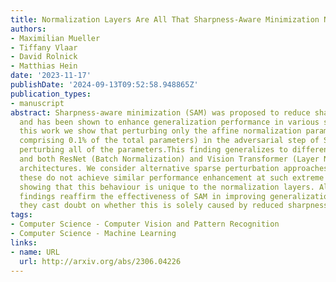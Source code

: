 ```yaml
---
title: Normalization Layers Are All That Sharpness-Aware Minimization Needs
authors:
- Maximilian Mueller
- Tiffany Vlaar
- David Rolnick
- Matthias Hein
date: '2023-11-17'
publishDate: '2024-09-13T09:52:58.948865Z'
publication_types:
- manuscript
abstract: Sharpness-aware minimization (SAM) was proposed to reduce sharpness of minima
  and has been shown to enhance generalization performance in various settings. In
  this work we show that perturbing only the affine normalization parameters (typically
  comprising 0.1% of the total parameters) in the adversarial step of SAM can outperform
  perturbing all of the parameters.This finding generalizes to different SAM variants
  and both ResNet (Batch Normalization) and Vision Transformer (Layer Normalization)
  architectures. We consider alternative sparse perturbation approaches and find that
  these do not achieve similar performance enhancement at such extreme sparsity levels,
  showing that this behaviour is unique to the normalization layers. Although our
  findings reaffirm the effectiveness of SAM in improving generalization performance,
  they cast doubt on whether this is solely caused by reduced sharpness.
tags:
- Computer Science - Computer Vision and Pattern Recognition
- Computer Science - Machine Learning
links:
- name: URL
  url: http://arxiv.org/abs/2306.04226
---
```

